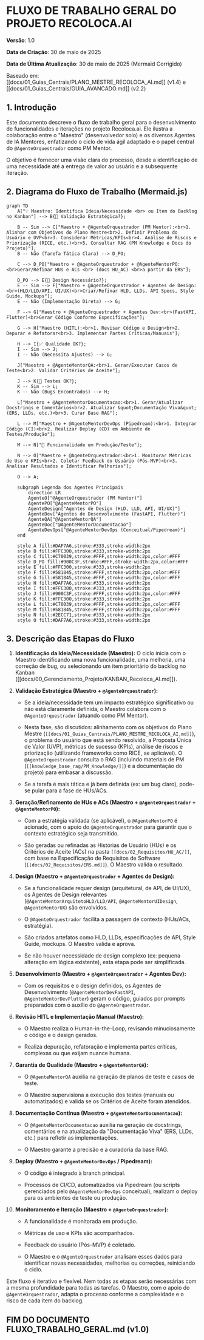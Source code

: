 # FLUXO DE TRABALHO GERAL DO PROJETO RECOLOCA.AI

**Versão**: 1.0

**Data de Criação**: 30 de maio de 2025

**Data de Última Atualização**: 30 de maio de 2025 (Mermaid Corrigido)

Baseado em: [[docs/01_Guias_Centrais/PLANO_MESTRE_RECOLOCA_AI.md]] (v1.4) e [[docs/01_Guias_Centrais/GUIA_AVANCADO.md]] (v2.2)
## 1. Introdução

Este documento descreve o fluxo de trabalho geral para o desenvolvimento de funcionalidades e iterações no projeto Recoloca.ai. Ele ilustra a colaboração entre o "Maestro" (desenvolvedor solo) e os diversos Agentes de IA Mentores, enfatizando o ciclo de vida ágil adaptado e o papel central do `@AgenteOrquestrador` como PM Mentor.

O objetivo é fornecer uma visão clara do processo, desde a identificação de uma necessidade até a entrega de valor ao usuário e a subsequente iteração.
## 2. Diagrama do Fluxo de Trabalho (Mermaid.js)

```mermaid
graph TD
    A["💡 Maestro: Identifica Ideia/Necessidade <br> ou Item do Backlog no Kanban"] --> B{🎯 Validação Estratégica?};

    B -- Sim --> C["Maestro + @AgenteOrquestrador (PM Mentor):<br>1. Alinhar com Objetivos do Plano Mestre<br>2. Definir Problema do Usuário e UVP<br>3. Considerar Métricas/KPIs<br>4. Análise de Riscos e Priorização (RICE, etc.)<br>5. Consultar RAG (PM Knowledge e Docs do Projeto)"];
    B -- Não (Tarefa Tática Clara) --> D_PO;

    C --> D_PO["Maestro + @AgenteOrquestrador + @AgenteMentorPO:<br>Gerar/Refinar HUs e ACs <br> (docs HU_AC) <br>a partir da ERS"];

    D_PO --> E{📐 Design Necessário?};
    E -- Sim --> F["Maestro + @AgenteOrquestrador + Agentes de Design:<br>(HLD/LLD/API, UI/UX)<br>Criar/Refinar HLD, LLDs, API Specs, Style Guide, Mockups"];
    E -- Não (Implementação Direta) --> G;

    F --> G["Maestro + @AgenteOrquestrador + Agentes Dev:<br>(FastAPI, Flutter)<br>Gerar Código Conforme Especificações"];

    G --> H["Maestro (HITL):<br>1. Revisar Código e Design<br>2. Depurar e Refatorar<br>3. Implementar Partes Críticas/Manuais"];

    H --> I{✅ Qualidade OK?};
    I -- Sim --> J;
    I -- Não (Necessita Ajustes) --> G;

    J["Maestro + @AgenteMentorQA:<br>1. Gerar/Executar Casos de Teste<br>2. Validar Critérios de Aceite"];

    J --> K{🧪 Testes OK?};
    K -- Sim --> L;
    K -- Não (Bugs Encontrados) --> H;

    L["Maestro + @AgenteMentorDocumentacao:<br>1. Gerar/Atualizar Docstrings e Comentários<br>2. Atualizar &quot;Documentação Viva&quot; (ERS, LLDs, etc.)<br>3. Curar Base RAG"];

    L --> M["Maestro + @AgenteMentorDevOps (Pipedream):<br>1. Integrar Código (CI)<br>2. Realizar Deploy (CD) em Ambiente de Testes/Produção"];

    M --> N["🚀 Funcionalidade em Produção/Teste"];

    N --> O["Maestro + @AgenteOrquestrador:<br>1. Monitorar Métricas de Uso e KPIs<br>2. Coletar Feedback do Usuário (Pós-MVP)<br>3. Analisar Resultados e Identificar Melhorias"];

    O --> A;

    subgraph Legenda dos Agentes Principais
        direction LR
        AgenteO["@AgenteOrquestrador (PM Mentor)"]
        AgentePO["@AgenteMentorPO"]
        AgenteDesign["Agentes de Design (HLD, LLD, API, UI/UX)"]
        AgenteDev["Agentes de Desenvolvimento (FastAPI, Flutter)"]
        AgenteQA["@AgenteMentorQA"]
        AgenteDoc["@AgenteMentorDocumentacao"]
        AgenteDevOps["@AgenteMentorDevOps (Conceitual/Pipedream)"]
    end

    style A fill:#DAF7A6,stroke:#333,stroke-width:2px
    style B fill:#FFC300,stroke:#333,stroke-width:2px
    style C fill:#C70039,stroke:#FFF,stroke-width:2px,color:#FFF
    style D_PO fill:#900C3F,stroke:#FFF,stroke-width:2px,color:#FFF
    style E fill:#FFC300,stroke:#333,stroke-width:2px
    style F fill:#581845,stroke:#FFF,stroke-width:2px,color:#FFF
    style G fill:#581845,stroke:#FFF,stroke-width:2px,color:#FFF
    style H fill:#DAF7A6,stroke:#333,stroke-width:2px
    style I fill:#FFC300,stroke:#333,stroke-width:2px
    style J fill:#900C3F,stroke:#FFF,stroke-width:2px,color:#FFF
    style K fill:#FFC300,stroke:#333,stroke-width:2px
    style L fill:#C70039,stroke:#FFF,stroke-width:2px,color:#FFF
    style M fill:#581845,stroke:#FFF,stroke-width:2px,color:#FFF
    style N fill:#2ECC71,stroke:#333,stroke-width:2px
    style O fill:#DAF7A6,stroke:#333,stroke-width:2px

```

## 3. Descrição das Etapas do Fluxo

1. **Identificação da Ideia/Necessidade (Maestro):** O ciclo inicia com o Maestro identificando uma nova funcionalidade, uma melhoria, uma correção de bug, ou selecionando um item prioritário do backlog no Kanban ([[docs/00_Gerenciamento_Projeto/KANBAN_Recoloca_AI.md]]).
    
2. **Validação Estratégica (Maestro + `@AgenteOrquestrador`):**
    
    - Se a ideia/necessidade tem um impacto estratégico significativo ou não está claramente definida, o Maestro colabora com o `@AgenteOrquestrador` (atuando como PM Mentor).
        
    - Nesta fase, são discutidos: alinhamento com os objetivos do Plano Mestre (`[[docs/01_Guias_Centrais/PLANO_MESTRE_RECOLOCA_AI.md]]`), o problema do usuário que está sendo resolvido, a Proposta Única de Valor (UVP), métricas de sucesso (KPIs), análise de riscos e priorização (utilizando frameworks como RICE, se aplicável). O `@AgenteOrquestrador` consulta o RAG (incluindo materiais de PM (`[[knowledge_base_rag/PM_Knowledge/]]`) e a documentação do projeto) para embasar a discussão.
        
    - Se a tarefa é mais tática e já bem definida (ex: um bug claro), pode-se pular para a fase de HUs/ACs.
        
3. **Geração/Refinamento de HUs e ACs (Maestro + `@AgenteOrquestrador` + `@AgenteMentorPO`):**
    
    - Com a estratégia validada (se aplicável), o `@AgenteMentorPO` é acionado, com o apoio do `@AgenteOrquestrador` para garantir que o contexto estratégico seja transmitido.
        
    - São geradas ou refinadas as Histórias de Usuário (HUs) e os Critérios de Aceite (ACs) na pasta `[[docs/02_Requisitos/HU_AC/]]`, com base na Especificação de Requisitos de Software (`[[docs/02_Requisitos/ERS.md]]`). O Maestro valida o resultado.
        
4. **Design (Maestro + `@AgenteOrquestrador` + Agentes de Design):**
    
    - Se a funcionalidade requer design (arquitetural, de API, de UI/UX), os Agentes de Design relevantes (`@AgenteMentorArquitetoHLD/LLD/API`, `@AgenteMentorUIDesign`, `@AgenteMentorUX`) são envolvidos.
        
    - O `@AgenteOrquestrador` facilita a passagem de contexto (HUs/ACs, estratégia).
        
    - São criados artefatos como HLD, LLDs, especificações de API, Style Guide, mockups. O Maestro valida e aprova.
        
    - Se não houver necessidade de design complexo (ex: pequena alteração em lógica existente), esta etapa pode ser simplificada.
        
5. **Desenvolvimento (Maestro + `@AgenteOrquestrador` + Agentes Dev):**
    
    - Com os requisitos e o design definidos, os Agentes de Desenvolvimento (`@AgenteMentorDevFastAPI`, `@AgenteMentorDevFlutter`) geram o código, guiados por prompts preparados com o auxílio do `@AgenteOrquestrador`.
        
6. **Revisão HITL e Implementação Manual (Maestro):**
    
    - O Maestro realiza o Human-in-the-Loop, revisando minuciosamente o código e o design gerados.
        
    - Realiza depuração, refatoração e implementa partes críticas, complexas ou que exijam nuance humana.
        
7. **Garantia de Qualidade (Maestro + `@AgenteMentorQA`):**
    
    - O `@AgenteMentorQA` auxilia na geração de planos de teste e casos de teste.
        
    - O Maestro supervisiona a execução dos testes (manuais ou automatizados) e valida se os Critérios de Aceite foram atendidos.
        
8. **Documentação Contínua (Maestro + `@AgenteMentorDocumentacao`):**
    
    - O `@AgenteMentorDocumentacao` auxilia na geração de docstrings, comentários e na atualização da "Documentação Viva" (ERS, LLDs, etc.) para refletir as implementações.
        
    - O Maestro garante a precisão e a curadoria da base RAG.
        
9. **Deploy (Maestro + `@AgenteMentorDevOps` / Pipedream):**
    
    - O código é integrado à branch principal.
        
    - Processos de CI/CD, automatizados via Pipedream (ou scripts gerenciados pelo `@AgenteMentorDevOps` conceitual), realizam o deploy para os ambientes de teste ou produção.
        
10. **Monitoramento e Iteração (Maestro + `@AgenteOrquestrador`):**
    
    - A funcionalidade é monitorada em produção.
        
    - Métricas de uso e KPIs são acompanhados.
        
    - Feedback do usuário (Pós-MVP) é coletado.
        
    - O Maestro e o `@AgenteOrquestrador` analisam esses dados para identificar novas necessidades, melhorias ou correções, reiniciando o ciclo.
        

Este fluxo é iterativo e flexível. Nem todas as etapas serão necessárias com a mesma profundidade para todas as tarefas. O Maestro, com o apoio do `@AgenteOrquestrador`, adapta o processo conforme a complexidade e o risco de cada item do backlog.

## FIM DO DOCUMENTO FLUXO_TRABALHO_GERAL.md (v1.0)